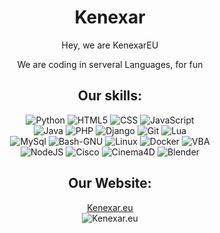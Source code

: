 <div align = "center"> 
  <h1>Kenexar</h1>
  <p>Hey, we are KenexarEU</p>

  <p> We are coding in serveral Languages, for fun</p>
  <h2>Our skills:</h2>
  <img alt="Python" src="https://img.shields.io/badge/Python-3776AB?style=for-the-badge&logo=python&logoColor=white">
  <img alt="HTML5" src="https://img.shields.io/badge/HTML5-E34F26?style=for-the-badge&logo=html5&logoColor=white">
  <img alt="CSS" src="https://img.shields.io/badge/CSS-1572B6?&style=for-the-badge&logo=css3&logoColor=white">
  <img alt="JavaScript" src="https://img.shields.io/badge/JavaScript-F7DF1E?style=for-the-badge&logo=javascript&logoColor=black">
  <br>
  <img alt="Java" src="https://img.shields.io/badge/Java-ED8B00?style=for-the-badge&logo=java&logoColor=white">
  <img alt="PHP" src="https://img.shields.io/badge/PHP-777BB4?style=for-the-badge&logo=php&logoColor=white">
  <img alt="Django" src="https://img.shields.io/badge/Django-092E20?style=for-the-badge&logo=django&logoColor=green">
  <img alt="Git" src="https://img.shields.io/badge/Git-F05032?style=for-the-badge&logo=git&logoColor=white">
  <img alt="Lua" src="https://img.shields.io/badge/Lua-2C2D72?style=for-the-badge&logo=lua&logoColor=blue">
  <br>
  <img alt="MySql" src="https://img.shields.io/badge/MySql-4479A1?style=for-the-badge&logo=mysql&logoColor=white">
  <img alt="Bash-GNU" src="https://img.shields.io/badge/Bash-4EAA25?style=for-the-badge&logo=gnubash&logoColor=white">
  <img alt="Linux" src="https://img.shields.io/badge/Linux-FCC624?style=for-the-badge&logo=linux&logoColor=white">
  <img alt="Docker" src="https://img.shields.io/badge/Docker-2496ED?style=for-the-badge&logo=docker&logoColor=white">
  <img alt="VBA" src="https://img.shields.io/badge/VBA-217346?style=for-the-badge&logo=microsoftexcel&logoColor=white">
  <br>
  <img alt="NodeJS" src="https://img.shields.io/badge/NodeJS-339933?style=for-the-badge&logo=node.js&logoColor=white">
  <img alt="Cisco" src="https://img.shields.io/badge/Cisco-1BA0D7?style=for-the-badge&logo=cisco&logoColor=white">
  <img alt="Cinema4D" src="https://img.shields.io/badge/Cinema4D-011A6A?style=for-the-badge&logo=cinema4d&logoColor=white">
  <img alt="Blender" src="https://img.shields.io/badge/Blender-F5792A?style=for-the-badge&logo=blender&logoColor=white">
  
  
  <h2>Our Website:</h2>
  <a href="https://kenexar.eu">Kenexar.eu</a>
  <br>
  <img alt="Kenexar.eu" src="https://img.shields.io/website?down_color=RED&down_message=OFFLINE&up_color=GREEN&up_message=ONLINE&url=https%3A%2F%2Fkenexar.eu">
</div>
